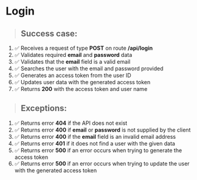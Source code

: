 # Login

> ## Success case:
1. ✅ Receives a request of type **POST** on route **/api/login**
2. ✅ Validates required **email** and **password** data
3. ✅ Validates that the **email** field is a valid email
4. ✅ Searches the user with the email and password provided
5. ✅ Generates an access token from the user ID
6. ✅ Updates user data with the generated access token
7. ✅ Returns **200** with the access token and user name

> ## Exceptions:
1. ✅ Returns error **404** if the API does not exist
2. ✅ Returns error **400** if **email** or **password** is not supplied by the client
3. ✅ Returns error **400** if the **email** field is an invalid email address
4. ✅ Returns error **401** if it does not find a user with the given data
5. ✅ Returns error **500** if an error occurs when trying to generate the access token
6. ✅ Returns error **500** if an error occurs when trying to update the user with the generated access token
